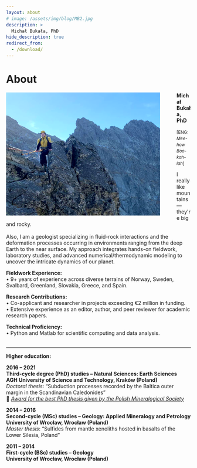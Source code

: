 ```yaml
---
layout: about
# image: /assets/img/blog/MB2.jpg
description: >
  Michał Bukała, PhD
hide_description: true
redirect_from:
  - /download/
---
```


# About

<img src="/assets/img/blog/MB_new.png" alt="M" style="width: 420px; float: left; margin-right: 45px;"> 

<b> Michał Bukała, PhD</b> <br>

<span style="font-size: smaller;">[ENG: <i>Mee-how Boo-kah-lah</i>]</span> <br>

I really like mountains—they're big and rocky.<br><br>
Also, I am a geologist specializing in fluid-rock interactions and the deformation processes occurring in environments ranging from the deep Earth to the near surface. My approach integrates hands-on fieldwork, laboratory studies, and advanced numerical/thermodynamic modeling to uncover the intricate dynamics of our planet.
<br>


**Fieldwork Experience:** <br>
• 9+ years of experience across diverse terrains of Norway, Sweden, Svalbard, Greenland, Slovakia, Greece, and Spain.

**Research Contributions:** <br>
• Co-applicant and researcher in projects exceeding €2 million in funding.<br>
• Extensive experience as an editor, author, and peer reviewer for academic research papers.

**Technical Proficiency:** <br>
• Python and Matlab for scientific computing and data analysis.
<br><br>

---

**Higher education:**

**2016 – 2021**  
**Third-cycle degree (PhD) studies – Natural Sciences: Earth Sciences**  
**AGH University of Science and Technology, Kraków (Poland)**  
*Doctoral thesis*: “Subduction processes recorded by the Baltica outer margin in the Scandinavian Caledonides”    
🏅 *[Award for the best PhD thesis given by the Polish Mineralogical Society](https://www.elementsmagazine.org/wp-content/uploads/archives/e18_3/e18_3_soc_PTMIN.pdf)*


**2014 – 2016**  
**Second-cycle (MSc) studies – Geology: Applied Mineralogy and Petrology**  
**University of Wrocław, Wrocław (Poland)**  
*Master thesis*: “Sulfides from mantle xenoliths hosted in basalts of the Lower Silesia, Poland”


**2011 – 2014**  
**First-cycle (BSc) studies – Geology**  
**University of Wrocław, Wrocław (Poland)**